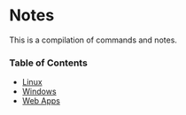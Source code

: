 # Notes
This is a compilation of commands and notes.

### Table of Contents
* [Linux](https://github.com/vipertooth/Notes/blob/master/Linux/Table%20of%20Content.md)
* [Windows](https://github.com/vipertooth/Notes/blob/master/Windows/Contents.md)
* [Web Apps](https://github.com/vipertooth/Notes/blob/master/Web%20App/Contents.md)














